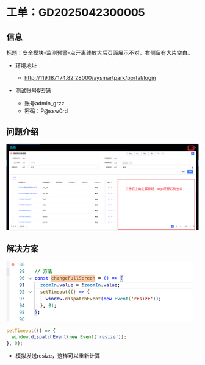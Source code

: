 

# 工单：GD2025042300005



## 信息

标题：安全模块-监测预警-点开离线放大后页面展示不对，右侧留有大片空白。

* 环境地址
    * http://119.187.174.82:28000/aysmartpark/portal/login

* 测试账号&密码
    * 账号admin_grzz 
    * 密码：P@ssw0rd



## 问题介绍

![](images/001.png)



## 解决方案

![](images/002.png)

```js
setTimeout(() => {
  window.dispatchEvent(new Event('resize'));
}, 0);
```

* 模拟发送resize，这样可以重新计算















